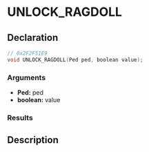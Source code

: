 # UNLOCK_RAGDOLL

## Declaration
```cpp
// 0x2F2F51E9
void UNLOCK_RAGDOLL(Ped ped, boolean value);
```

### Arguments
- **Ped:** ped
- **boolean:** value

### Results

## Description
